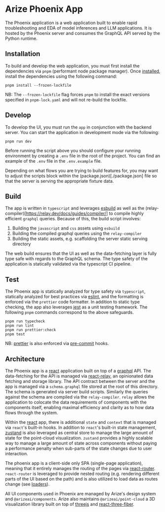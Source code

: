 # Arize Phoenix App

The Phoenix application is a web application built to enable rapid troubleshooting and EDA of model inferences and LLM applications. It is hosted by the Phoenix server and consumes the GraphQL API served by the Python runtime.

## Installation

To build and develop the web application, you must first install the dependencies via `pnpm` (performant node package manager). Once [installed](https://pnpm.io/installation), install the dependencies using the following command:

```shell
pnpm install --frozen-lockfile
```

NB: The `--frozen-lockfile` flag forces `pnpm` to install the exact versions specified in `pnpm-lock.yaml` and will not re-build the lockfile.

## Develop

To develop the UI, you must run the `app` in conjunction with the backend server. You can start the application in development mode via the following:

```
pnpm run dev
```

Before running the script above you should configure your running environment by creating a `.env` file in the root of the project. You can find an example of the `.env` file in the `.env.example` file.

Depending on what flows you are trying to build features for, you may want to adjust the scripts block within the (package.json)[./package.json] file so that the server is serving the appropriate fixture data.

## Build

The app is written in `typescript` and leverages [esbuild](https://esbuild.github.io/) as well as the (relay-compiler)[https://relay.dev/docs/guides/compiler/] to compile highly efficient `graphql` queries. Because of this, the build script involves:

1. Building the `javascript` and `css` assets using `esbuild`
2. Building the compiled graphql queries using the `relay-compiler`
3. Building the static assets, e.g. scaffolding the server static serving directory

The web build ensures that the UI as well as the data-fetching layer is fully type safe with regards to the GraphQL schema. The type safety of the application is statically validated via the typescript CI pipeline.

## Test

The Phoenix app is statically analyzed for type safety via `typescript`, statically analyzed for best practices via [eslint](https://eslint.org/), and the formatting is enforced via the `prettier` code formatter. In addition to static type checking, the app also leverages [jest](https://jestjs.io/) as a unit testing framework. The following `pnpm` commands correspond to the above safeguards.

```shell
pnpm run typecheck
pnpm run lint
pnpm run prettier:check
pnpm test
```

NB: [prettier](https://prettier.io/) is also enforced via [pre-commit](https://pre-commit.com/) hooks.

## Architecture

The Phoenix app is a [react](https://react.dev) application built on top of a [graphql](https://graphql.org) API. The data-fetching for the API is managed via [react-relay](https://relay.dev/), an opinionated data fetching and storage library. The API contract between the server and the app is managed via a `schema.graphql` file stored at the root of this directory. The schema is generated via server build scripts. Similarly the queries against the schema are compiled via the `relay-compiler`. `relay` allows the application to colocate the data requirements of components with the components itself, enabling maximal efficiency and clarity as to how data flows through the system.

Within the [react](https://react.dev) app, there is additional `state` and `context` that is managed via `react`'s built-in hooks. In addition to `react`'s built-in state management, [zustand](https://github.com/pmndrs/zustand) is also leveraged as central store to manage the large amount of state for the point-cloud visualization. `zustand` provides a highly scalable way to manage a large amount of state across components without paying a performance penalty when sub-parts of the state changes due to user interaction.

The phoenix app is a client-side only SPA (single-page application), meaning that it entirely manages the routing of the pages via [react-router](https://reactrouter.com/en/main). `react-router` is leveraged to provide nested routing (e.g. rendering different parts of the UI based on the path) and is also utilized to load data as routes change (see [loaders](https://reactrouter.com/en/main/route/loader)).

All UI components used in Phoenix are managed by Arize's design system and `@arizeai/components`. Arize also maintains `@arizeai/point-cloud` a 3D visualization library built on top of [threejs](https://threejs.org/) and [react-three-fiber](https://docs.pmnd.rs/react-three-fiber/getting-started/introduction).
